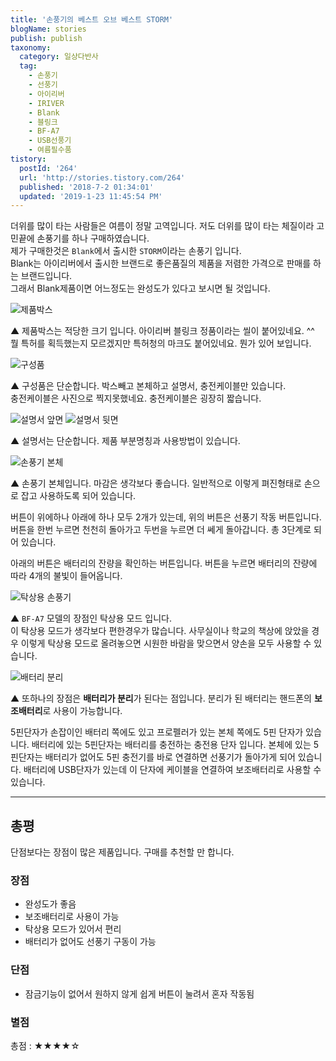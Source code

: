 ```yaml
---
title: '손풍기의 베스트 오브 베스트 STORM'
blogName: stories
publish: publish
taxonomy:
  category: 일상다반사
  tag:
    - 손풍기
    - 선풍기
    - 아이리버
    - IRIVER
    - Blank
    - 블링크
    - BF-A7
    - USB선풍기
    - 여름필수품
tistory:
  postId: '264'
  url: 'http://stories.tistory.com/264'
  published: '2018-7-2 01:34:01'
  updated: '2019-1-23 11:45:54 PM'
---
```


더위를 많이 타는 사람들은 여름이 정말 고역입니다. 저도 더위를 많이 타는 체질이라 고민끝에 손풍기를 하나 구매하였습니다.  
제가 구매한것은 `Blank`에서 출시한 `STORM`이라는 손풍기 입니다.  
Blank는 아이리버에서 출시한 브랜드로 좋은품질의 제품을 저렴한 가격으로 판매를 하는 브랜드입니다.  
그래서 Blank제품이면 어느정도는 완성도가 있다고 보시면 될 것입니다.

![제품박스](./images/20170727_001654-01.jpeg)

▲ 제품박스는 적당한 크기 입니다. 아이리버 블링크 정품이라는 씰이 붙어있네요. ^^  
뭘 특허를 획득했는지 모르겠지만 특허청의 마크도 붙어있네요. 뭔가 있어 보입니다.

![구성품](./images/20170727_001624-01.jpeg)

▲ 구성품은 단순합니다. 박스빼고 본체하고 설명서, 충전케이블만 있습니다.  
충전케이블은 사진으로 찍지못했네요. 충전케이블은 굉장히 짧습니다.

![설명서 앞면](./images/20170727_001804-01.jpeg)
![설명서 뒷면](./images/20170727_001747-01.jpeg)

▲ 설명서는 단순합니다. 제품 부분명칭과 사용방법이 있습니다.

![손풍기 본체](./images/20170727_001817-01.jpeg)

▲ 손풍기 본체입니다. 마감은 생각보다 좋습니다.
일반적으로 이렇게 펴진형태로 손으로 잡고 사용하도록 되어 있습니다.

버튼이 위에하나 아래에 하나 모두 2개가 있는데, 위의 버튼은 선풍기 작동 버튼입니다.  
버튼을 한번 누르면 천천히 돌아가고 두번을 누르면 더 쎄게 돌아갑니다. 총 3단계로 되어 있습니다.

아래의 버튼은 배터리의 잔량을 확인하는 버튼입니다. 버튼을 누르면 배터리의 잔량에 따라 4개의 불빛이 들어옵니다.

![탁상용 손풍기](./images/20170727_001905-01.jpeg)

▲ `BF-A7` 모델의 장점인 탁상용 모드 입니다.  
이 탁상용 모드가 생각보다 편한경우가 많습니다. 사무실이나 학교의 책상에 앉았을 경우 이렇게 탁상용 모드로 올려놓으면 시원한 바람을 맞으면서 양손을 모두 사용할 수 있습니다.

![배터리 분리](./images/20170727_001944-01.jpeg)

▲ 또하나의 장점은 **배터리가 분리**가 된다는 점입니다. 분리가 된 배터리는 핸드폰의 **보조배터리**로 사용이 가능합니다.

5핀단자가 손잡이인 배터리 쪽에도 있고 프로펠러가 있는 본체 쪽에도 5핀 단자가 있습니다.
배터리에 있는 5핀단자는 배터리를 충전하는 충전용 단자 입니다.
본체에 있는 5핀단자는 배터리가 없어도 5핀 충전기를 바로 연결하면 선풍기가 돌아가게 되어 있습니다.
배터리에 USB단자가 있는데 이 단자에 케이블을 연결하여 보조배터리로 사용할 수 있습니다.

---

## 총평

단점보다는 장점이 많은 제품입니다. 구매를 추천할 만 합니다.

### 장점

- 완성도가 좋음
- 보조배터리로 사용이 가능
- 탁상용 모드가 있어서 편리
- 배터리가 없어도 선풍기 구동이 가능

### 단점

- 잠금기능이 없어서 원하지 않게 쉽게 버튼이 눌려서 혼자 작동됨

### 별점

<div class="alert alert-primary" role="alert"> 총점 : ★★★★☆</div>
